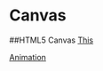 # Canvas
##HTML5 Canvas
[This](https://kaede0902.github.io/Canvas/)

[Animation][anime]

[anime]:Animation/

